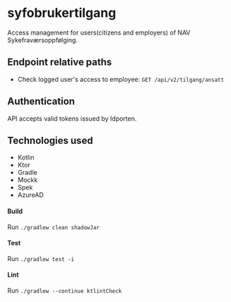 # syfobrukertilgang
Access management for users(citizens and employers) of NAV Sykefraværsoppfølging.

## Endpoint relative paths
* Check logged user's access to employee: `GET /api/v2/tilgang/ansatt`

## Authentication
API accepts valid tokens issued by Idporten.

## Technologies used
* Kotlin
* Ktor
* Gradle
* Mockk
* Spek
* AzureAD

#### Build
Run `./gradlew clean shadowJar`
#### Test
Run `./gradlew test -i`

#### Lint
Run `./gradlew --continue ktlintCheck`
